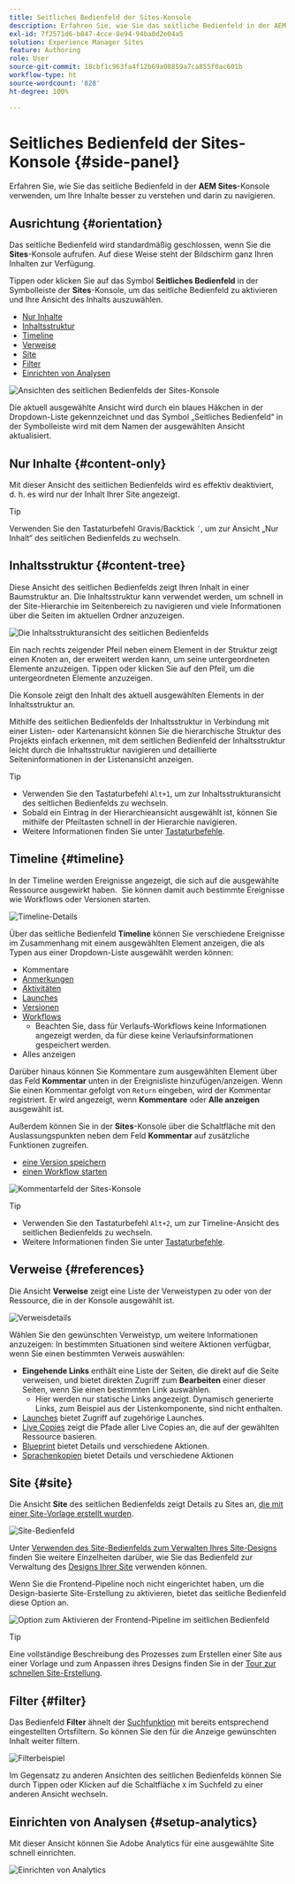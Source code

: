 ```yaml
---
title: Seitliches Bedienfeld der Sites-Konsole
description: Erfahren Sie, wie Sie das seitliche Bedienfeld in der AEM Sites-Konsole verwenden können, um Ihre Inhalte besser zu verstehen und darin zu navigieren.
exl-id: 7f2571d6-b847-4cce-8e94-94ba0d2e04a5
solution: Experience Manager Sites
feature: Authoring
role: User
source-git-commit: 18cbf1c963fa4f12b69a08859a7ca855f0ac601b
workflow-type: ht
source-wordcount: '828'
ht-degree: 100%

---
```


# Seitliches Bedienfeld der Sites-Konsole {#side-panel}

Erfahren Sie, wie Sie das seitliche Bedienfeld in der **AEM Sites**-Konsole verwenden, um Ihre Inhalte besser zu verstehen und darin zu navigieren.

## Ausrichtung {#orientation}

Das seitliche Bedienfeld wird standardmäßig geschlossen, wenn Sie die **Sites**-Konsole aufrufen. Auf diese Weise steht der Bildschirm ganz Ihren Inhalten zur Verfügung.

Tippen oder klicken Sie auf das Symbol **Seitliches Bedienfeld** in der Symbolleiste der **Sites**-Konsole, um das seitliche Bedienfeld zu aktivieren und Ihre Ansicht des Inhalts auszuwählen.

* [Nur Inhalte](#content-only)
* [Inhaltsstruktur](#content-tree)
* [Timeline](#timeline)
* [Verweise](#references)
* [Site](#site)
* [Filter](#filter)
* [Einrichten von Analysen](#setup-analytics)

![Ansichten des seitlichen Bedienfelds der Sites-Konsole](assets/sites-console-side-panel-views.png)

Die aktuell ausgewählte Ansicht wird durch ein blaues Häkchen in der Dropdown-Liste gekennzeichnet und das Symbol „Seitliches Bedienfeld“ in der Symbolleiste wird mit dem Namen der ausgewählten Ansicht aktualisiert.

## Nur Inhalte {#content-only}

Mit dieser Ansicht des seitlichen Bedienfelds wird es effektiv deaktiviert, d. h. es wird nur der Inhalt Ihrer Site angezeigt.

>[!TIP]
>
>Verwenden Sie den Tastaturbefehl Gravis/Backtick `´`, um zur Ansicht „Nur Inhalt“ des seitlichen Bedienfelds zu wechseln.

## Inhaltsstruktur {#content-tree}

Diese Ansicht des seitlichen Bedienfelds zeigt Ihren Inhalt in einer Baumstruktur an. Die Inhaltsstruktur kann verwendet werden, um schnell in der Site-Hierarchie im Seitenbereich zu navigieren und viele Informationen über die Seiten im aktuellen Ordner anzuzeigen.

![Die Inhaltsstrukturansicht des seitlichen Bedienfelds](assets/console-side-panel-content-tree.png)

Ein nach rechts zeigender Pfeil neben einem Element in der Struktur zeigt einen Knoten an, der erweitert werden kann, um seine untergeordneten Elemente anzuzeigen. Tippen oder klicken Sie auf den Pfeil, um die untergeordneten Elemente anzuzeigen.

Die Konsole zeigt den Inhalt des aktuell ausgewählten Elements in der Inhaltsstruktur an.

Mithilfe des seitlichen Bedienfelds der Inhaltsstruktur in Verbindung mit einer Listen- oder Kartenansicht können Sie die hierarchische Struktur des Projekts einfach erkennen, mit dem seitlichen Bedienfeld der Inhaltsstruktur leicht durch die Inhaltsstruktur navigieren und detaillierte Seiteninformationen in der Listenansicht anzeigen.

>[!TIP]
>
>* Verwenden Sie den Tastaturbefehl `Alt+1`, um zur Inhaltsstrukturansicht des seitlichen Bedienfelds zu wechseln.
>* Sobald ein Eintrag in der Hierarchieansicht ausgewählt ist, können Sie mithilfe der Pfeiltasten schnell in der Hierarchie navigieren.
>* Weitere Informationen finden Sie unter [Tastaturbefehle](/help/sites-cloud/authoring/sites-console/keyboard-shortcuts.md).

## Timeline {#timeline}

In der Timeline werden Ereignisse angezeigt, die sich auf die ausgewählte Ressource ausgewirkt haben.  Sie können damit auch bestimmte Ereignisse wie Workflows oder Versionen starten.

![Timeline-Details](/help/sites-cloud/authoring/assets/timeline-detail.png)

Über das seitliche Bedienfeld **Timeline** können Sie verschiedene Ereignisse im Zusammenhang mit einem ausgewählten Element anzeigen, die als Typen aus einer Dropdown-Liste ausgewählt werden können:

* Kommentare
* [Anmerkungen](/help/sites-cloud/authoring/page-editor/annotations.md)
* [Aktivitäten](/help/sites-cloud/authoring/personalization/activities.md)
* [Launches](/help/sites-cloud/authoring/launches/overview.md)
* [Versionen](/help/sites-cloud/authoring/sites-console/page-versions.md)
* [Workflows](/help/sites-cloud/authoring/workflows/overview.md)
   * Beachten Sie, dass für Verlaufs-Workflows keine Informationen angezeigt werden, da für diese keine Verlaufsinformationen gespeichert werden.<!--With the exception of [transient workflows](/help/sites-developing/workflows.md#transient-workflows) as no history information is saved for these-->
* Alles anzeigen

Darüber hinaus können Sie Kommentare zum ausgewählten Element über das Feld **Kommentar** unten in der Ereignisliste hinzufügen/anzeigen. Wenn Sie einen Kommentar gefolgt von `Return` eingeben, wird der Kommentar registriert. Er wird angezeigt, wenn **Kommentare** oder **Alle anzeigen** ausgewählt ist.

Außerdem können Sie in der **Sites**-Konsole über die Schaltfläche mit den Auslassungspunkten neben dem Feld **Kommentar** auf zusätzliche Funktionen zugreifen.

* [eine Version speichern](/help/sites-cloud/authoring/sites-console/page-versions.md)
* [einen Workflow starten](/help/sites-cloud/authoring/workflows/applying.md)

![Kommentarfeld der Sites-Konsole](assets/sites-console-comment-ellipsis.png)

>[!TIP]
>
>* Verwenden Sie den Tastaturbefehl `Alt+2`, um zur Timeline-Ansicht des seitlichen Bedienfelds zu wechseln.
>* Weitere Informationen finden Sie unter [Tastaturbefehle](/help/sites-cloud/authoring/sites-console/keyboard-shortcuts.md).

## Verweise {#references}

Die Ansicht **Verweise** zeigt eine Liste der Verweistypen zu oder von der Ressource, die in der Konsole ausgewählt ist.

![Verweisdetails](assets/console-side-panel-references-detail.png)

Wählen Sie den gewünschten Verweistyp, um weitere Informationen anzuzeigen: In bestimmten Situationen sind weitere Aktionen verfügbar, wenn Sie einen bestimmten Verweis auswählen:

* **Eingehende Links** enthält eine Liste der Seiten, die direkt auf die Seite verweisen, und bietet direkten Zugriff zum **Bearbeiten** einer dieser Seiten, wenn Sie einen bestimmten Link auswählen. 
   * Hier werden nur statische Links angezeigt. Dynamisch generierte Links, zum Beispiel aus der Listenkomponente, sind nicht enthalten.
* [Launches](/help/sites-cloud/authoring/launches/overview.md) bietet Zugriff auf zugehörige Launches.
* [Live Copies](/help/sites-cloud/administering/msm/overview.md) zeigt die Pfade aller Live Copies an, die auf der gewählten Ressource basieren.
* [Blueprint](/help/sites-cloud/administering/msm/best-practices.md) bietet Details und verschiedene Aktionen.
* [Sprachenkopien](/help/sites-cloud/administering/translation/managing-projects.md#creating-translation-projects-using-the-references-panel) bietet Details und verschiedene Aktionen

## Site {#site}

Die Ansicht **Site** des seitlichen Bedienfelds zeigt Details zu Sites an, [die mit einer Site-Vorlage erstellt wurden](/help/sites-cloud/administering/site-creation/create-site.md).

![Site-Bedienfeld](assets/console-side-panel-site-paenl.png)

Unter [Verwenden des Site-Bedienfelds zum Verwalten Ihres Site-Designs](/help/sites-cloud/administering/site-creation/site-rail.md) finden Sie weitere Einzelheiten darüber, wie Sie das Bedienfeld zur Verwaltung des [Designs Ihrer Site](/help/sites-cloud/administering/site-creation/site-themes.md) verwenden können.

Wenn Sie die Frontend-Pipeline noch nicht eingerichtet haben, um die Design-basierte Site-Erstellung zu aktivieren, bietet das seitliche Bedienfeld diese Option an.

![Option zum Aktivieren der Frontend-Pipeline im seitlichen Bedienfeld](assets/sites-console-side-panel-site.png)

>[!TIP]
>
>Eine vollständige Beschreibung des Prozesses zum Erstellen einer Site aus einer Vorlage und zum Anpassen ihres Designs finden Sie in der [Tour zur schnellen Site-Erstellung](/help/journey-sites/quick-site/overview.md).

## Filter {#filter}

Das Bedienfeld **Filter** ähnelt der [Suchfunktion](/help/sites-cloud/authoring/search.md) mit bereits entsprechend eingestellten Ortsfiltern. So können Sie den für die Anzeige gewünschten Inhalt weiter filtern.

![Filterbeispiel](assets/console-side-panel-filter.png)

Im Gegensatz zu anderen Ansichten des seitlichen Bedienfelds können Sie durch Tippen oder Klicken auf die Schaltfläche `X` im Suchfeld zu einer anderen Ansicht wechseln.

## Einrichten von Analysen {#setup-analytics}

Mit dieser Ansicht können Sie Adobe Analytics für eine ausgewählte Site schnell einrichten.

![Einrichten von Analytics](assets/sites-console-side-panel-setup-analytics.png)

